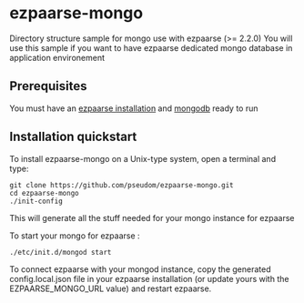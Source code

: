 # ezpaarse-mongo

Directory structure sample for mongo use with ezpaarse (>= 2.2.0)
You will use this sample if you want to have ezpaarse dedicated mongo database in application environement

## Prerequisites ##

You must have an [ezpaarse installation](https://github.com/ezpaarse-project/ezpaarse) and [mongodb](https://github.com/ezpaarse-project/ezpaarse/blob/master/doc/quickstart.md#installation-de-mongodb) ready to run

## Installation quickstart ##


To install ezpaarse-mongo on a Unix-type system, open a terminal and type:
```shell
git clone https://github.com/pseudom/ezpaarse-mongo.git
cd ezpaarse-mongo
./init-config
```

This will generate all the stuff needed for your mongo instance for ezpaarse

To start your mongo for ezpaarse :
```shell
./etc/init.d/mongod start
```
To connect ezpaarse with your mongod instance, copy the generated config.local.json file in your ezpaarse installation (or update yours with the EZPAARSE_MONGO_URL value) and restart ezpaarse.


